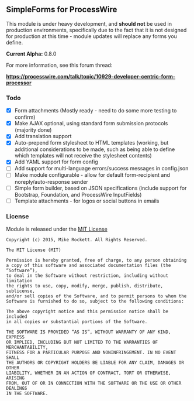 ## SimpleForms for ProcessWire

This module is under heavy development, and **should not** be used in production environments, specifically due to the fact that it is not designed for production at this time - module updates will replace any forms you define.

**Current Alpha:** 0.8.0

For more information, see this forum thread:

**https://processwire.com/talk/topic/10929-developer-centric-form-processor**

### Todo

- [x] Form attachments (Mostly ready - need to do some more testing to confirm)
- [x] Make AJAX optional, using standard form submission protocols (majority done)
- [x] Add translation support
- [x] Auto-prepend form stylesheet to HTML templates (working, but additional considerations to be made, such as being able to define which templates will not receive the stylesheet contents)
- [x] Add YAML support for form config
- [ ] Add support for multi-language errors/success messages in config.json
- [ ] Make module configurable - allow for default form-recipient and noreply/auto-response sender
- [ ] Simple form builder, based on JSON specifications (include support for Bootstrap, Foundation, and ProcessWire InputFields)
- [ ] Template attachments - for logos or social buttons in emails

### License

Module is released under the [MIT License](http://mit-license.org/)

```
Copyright (c) 2015, Mike Rockett. All Rights Reserved.

The MIT License (MIT)

Permission is hereby granted, free of charge, to any person obtaining
a copy of this software and associated documentation files (the “Software”),
to deal in the Software without restriction, including without limitation
the rights to use, copy, modify, merge, publish, distribute, sublicense,
and/or sell copies of the Software, and to permit persons to whom the
Software is furnished to do so, subject to the following conditions:

The above copyright notice and this permission notice shall be included
in all copies or substantial portions of the Software.

THE SOFTWARE IS PROVIDED “AS IS”, WITHOUT WARRANTY OF ANY KIND, EXPRESS
OR IMPLIED, INCLUDING BUT NOT LIMITED TO THE WARRANTIES OF MERCHANTABILITY,
FITNESS FOR A PARTICULAR PURPOSE AND NONINFRINGEMENT. IN NO EVENT SHALL
THE AUTHORS OR COPYRIGHT HOLDERS BE LIABLE FOR ANY CLAIM, DAMAGES OR OTHER
LIABILITY, WHETHER IN AN ACTION OF CONTRACT, TORT OR OTHERWISE, ARISING
FROM, OUT OF OR IN CONNECTION WITH THE SOFTWARE OR THE USE OR OTHER DEALINGS
IN THE SOFTWARE.
```
